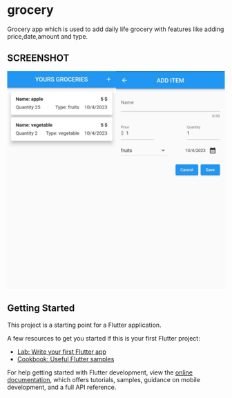 # grocery
 Grocery app which is used to add daily life grocery with features like adding price,date,amount and type.
 
## SCREENSHOT

![](https://github.com/hannan248/Grocery-App/blob/master/GroceryApp.jpg?raw=true)


## Getting Started

This project is a starting point for a Flutter application.

A few resources to get you started if this is your first Flutter project:

- [Lab: Write your first Flutter app](https://docs.flutter.dev/get-started/codelab)
- [Cookbook: Useful Flutter samples](https://docs.flutter.dev/cookbook)

For help getting started with Flutter development, view the
[online documentation](https://docs.flutter.dev/), which offers tutorials,
samples, guidance on mobile development, and a full API reference.
